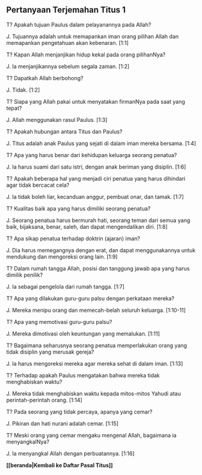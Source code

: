 ## Pertanyaan Terjemahan Titus 1 ##

T? Apakah tujuan Paulus dalam pelayanannya pada Allah?

J. Tujuannya adalah untuk memapankan iman orang pilihan Allah dan memapankan pengetahuan akan kebenaran. [1:1]

T? Kapan Allah menjanjikan hidup kekal pada orang pilihanNya?

J. Ia menjanjikannya sebelum segala zaman. [1:2]

T? Dapatkah Allah berbohong?

J. Tidak. [1:2]

T? Siapa yang Allah pakai untuk menyatakan firmanNya pada saat yang tepat?

J. Allah menggunakan rasul Paulus. [1:3]

T? Apakah hubungan antara Titus dan Paulus?

J. Titus adalah anak Paulus yang sejati di dalam iman mereka bersama. [1:4]

T? Apa yang harus benar dari kehidupan keluarga seorang penatua?

J. Ia harus suami dari satu istri, dengan anak beriman yang disiplin. [1:6]

T? Apakah beberapa hal yang menjadi ciri penatua yang harus dihindari agar tidak bercacat cela?

J. Ia tidak boleh liar, kecanduan anggur, pembuat onar, dan tamak. [1:7]

T? Kualitas baik apa yang harus dimiliki seorang penatua?

J. Seorang penatua harus bermurah hati, seorang teman dari semua yang baik, bijaksana, benar, saleh, dan dapat mengendalikan diri. [1:8]

T? Apa sikap penatua terhadap doktrin (ajaran) iman?

J. Dia harus memegangnya dengan erat, dan dapat menggunakannya untuk mendukung dan mengoreksi orang lain. [1:9]

T? Dalam rumah tangga Allah, posisi dan tanggung jawab apa yang harus dimilik penilik?

J. Ia sebagai pengelola dari rumah tangga. [1:7]

T? Apa yang dilakukan guru-guru palsu dengan perkataan mereka?

J. Mereka menipu orang dan memecah-belah seluruh keluarga. [1:10-11]

T? Apa yang memotivasi guru-guru palsu?

J. Mereka dimotivasi oleh keuntungan yang memalukan. [1:11]

T? Bagaimana seharusnya seorang penatua memperlakukan orang yang tidak disiplin yang merusak gereja?

J. Ia harus mengoreksi mereka agar mereka sehat di dalam iman. [1:13]

T? Terhadap apakah Paulus mengatakan bahwa mereka tidak menghabiskan waktu?

J. Mereka tidak menghabiskan waktu kepada mitos-mitos Yahudi atau perintah-perintah orang. [1:14]

T? Pada seorang yang tidak percaya, apanya yang cemar?

J. Pikiran dan hati nurani adalah cemar. [1:15]

T? Meski orang yang cemar mengaku mengenal Allah, bagaimana ia menyangkalNya?

J. Ia menyangkal Allah dengan perbuatannya. [1:16]

__[[beranda|Kembali ke Daftar Pasal Titus]]__

